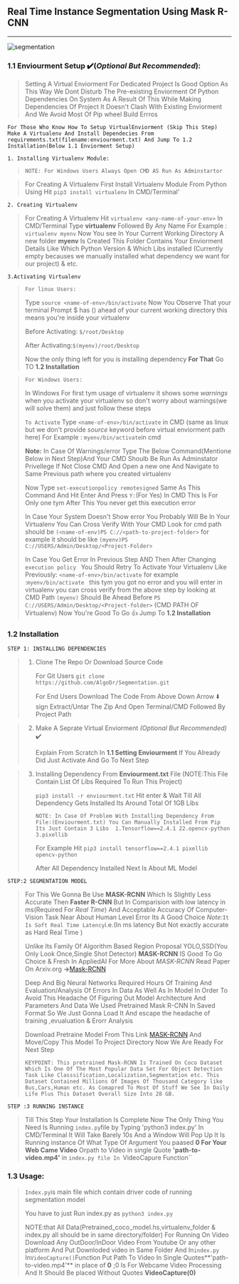 
## Real Time Instance Segmentation Using Mask R-CNN
---
![segmentation](https://assets.website-files.com/5c9bab50cb7584b312b31c7f/5f843f1a33feee2e360c538d_ezgif.com-gif-maker.gif) 

### 1.1 Enviourment Setup :heavy_check_mark:(*Optional But Recommended*):
> Setting A Virtual Enviorment For Dedicated Project Is Good Option As This Way We Dont Disturb The Pre-existing Enviorment Of Python Dependencies On System 
> As A Result Of This While Making Dependencies Of Project It Doesn't Clash With Existing Enviorment And We Avoid Most Of Pip wheel Build Errros

`For Those Who Know How To Setup VirtualEnviorment (Skip This Step) Make A Virtualenv And Install Dependecies From requirements.txt(filename:enviourment.txt) And Jump To 1.2 Installation(Below 1.1 Enviorment Setup)`

`1. Installing Virtualenv Module:`
> `NOTE: For Windows Users Always Open CMD AS Run As Adminstartor`

> For Creating A Virtualenv First Install Virtualenv Module From Python Using Hit
 `pip3 install virtualenv` In CMD/Terminal'

`2. Creating Virtualenv`
> For Creating A Virtualenv Hit `virtualenv <any-name-of-your-env>` In CMD/Terminal Type **virtualenv** Followed By Any Name
  For Example : `virtualenv myenv` Now You see In Your Current Working Directory A new folder **myenv** Is Created This Folder Contains Your Enviorment Details
  Like Which Python Version & Which Libs installed (Currently empty becauses we manually installed what dependency we want for our project) & etc.
  
`3.Activating Virtualenv`
> `For linux Users:`
> 
>  Type `source <name-of-env>/bin/activate` Now You Observe That your terminal Prompt $ has (<your-env>) ahead of your current working directory this means you're inside your virtualenv 
>
> Before Activating: `$/root/Desktop`
> 
> After Activating:`$(myenv)/root/Desktop`
>
> Now the only thing left for you is installing dependency **For That** Go TO **1.2 Installation**

> `For Windows Users:`
>  
>  In Windows For first tym usage of virtualenv it shows some *warnings* when you activate your virtualenv so don't worry about warnings(we will solve them) and just follow these steps
>
>  `To Activate` Type `<name-of-env>/bin/activate` in CMD (same as linux but we don't provide *source* keyword before virtual enviorment path here)
>   For Example : `myenv/bin/activate`in cmd
> 
> **Note:** In Case Of Warnings/error Type The Below Command(Mentione Below in Next Step)And Your CMD Shoulb Be Run As Adminstator Privellege If Not Close CMD And Open a new one And Navigate to Same Previous path where you created virtualenv 
>
> Now Type `set-executionpolicy remotesigned` Same As This Command And Hit Enter And Press `Y:`(For Yes) In CMD This Is For Only one tym After This You never get this execution error
>
> In Case Your System Doesn't Show error You Probably Will Be In Your Virtualenv You Can Cross Verify With Your CMD Look for cmd path should be 
>`(<name-of-env)PS C://<path-to-project-folder>` for example it should be like `(myenv)PS C://USERS/Admin/Desktop/<Project-Folder>`
>
> In Case You Get Error In Previous Step  AND  Then After Changing `execution policy ` You Should Retry To Activate Your Virtualenv Like Previously:
> `<name-of-env>/bin/activate` for example :`myenv/bin/activate ` this tym you got no error and you will enter in virtualenv you can cross verify from the above step by looking at CMD Path `(myenv)` Should Be Ahead Before `PS C://USERS/Admin/Desktop/<Project-folder>` (CMD PATH OF Virtualenv)
> Now You're Good To Go :+1: Jump To **1.2 Installation**
  
 

### 1.2 Installation

`STEP 1: INSTALLING DEPENDENCIES`

> 1) Clone The Repo Or Download Source Code
>
>    For Git Users `git clone https://github.com/AlgoDr/Segmentation.git`
>
>    For End Users Download The Code From Above Down Arrow :arrow_down: sign  Extract/Untar The Zip And Open Terminal/CMD Followed By Project Path

> 2) Make A Seprate Virtual Enviorment *(Optional But Recommended)* :heavy_check_mark: 
>
>    Explain From Scratch In **1.1 Setting Enviourment** If You Already Did Just Activate And Go To Next Step

> 3) Installing Dependency From **Enviourment.txt** File (NOTE:This File Contain List Of Libs Required To Run This Project)
>
>    `pip3 install -r enviourment.txt` Hit enter & Wait Till All Dependency Gets Installed Its Around Total Of 1GB Libs
>
>     `NOTE: In Case Of Problem With Installing Dependency From File:(Enviourment.txt) You Can Manually Installed From Pip Its Just Contain 3 Libs 
>       1.Tensorflow==2.4.1 22.opencv-python 3.pixellib` 
>
>      For Example Hit 
>      `pip3 install tensorflow==2.4.1 pixellib opencv-python`
> 
>      After All Dependency Installed Next Is About ML Model
>

`STEP:2 SEGMENTATION MODEL`
  
 > For This We Gonna Be Use **MASK-RCNN** Which Is Slightly Less Accurate Then **Faster R-CNN** But In Comparision with low latency in ms(Required For *Real Time*) And Acceptable Accuracy Of Computer-Vision Task Near About Human Level Error Its A Good Choice *Note:*`It Is Soft Real Time Latency`i.e.(In ms latency But Not exactly accurate as Hard Real Time )
 >
 > Unlike Its Family Of Algorithm Based Region Proposal YOLO,SSD(You Only Look Once,Single Shot Detector) **MASK-RCNN** IS Good To Go Choice & Fresh In AppliedAI
 > For More About *MASK-RCNN* Read Paper On Arxiv.org **->**[Mask-RCNN](https://arxiv.org/abs/1703.06870)
 >
 > Deep And Big Neural Networks Required  Hours Of Training And Evaluation/Analysis Of Errors In Data As Well As In Model 
 > In Order To Avoid This Headache Of Figuring Out Model Architecture And Parameters And Data We Used Pretrained Mask R-CNN In Saved Format So We Just Gonna Load It And escape the headache of training ,evualuation & Erorr Analysis
 >
 > Download Pretraine Model From This Link [MASK-RCNN](https://github.com/matterport/Mask_RCNN/releases/download/v2.0/mask_rcnn_coco.h5) 
 > And Move/Copy This Model To Project Directory  Now We Are Ready For Next Step
 >
 > `KEYPOINT: This pretrained Mask-RCNN Is Trained On Coco Dataset Which Is One Of The Most Popular Data Set For Object Detection Task Like Classsification,Localization,Segmentation etc. This Dataset Contained Millions Of Images Of Thousand Category like Bus,Cars,Human etc. As Comapred To Most Of Stuff We See In Daily Life Plus This Dataset Overall Size Into 28 GB.`
 
`STEP :3 RUNNING INSTANCE`
  
 > Till This Step Your Installation Is Complete Now The Only Thing You Need Is Running `index.py`file by Typing 'python3 index.py' In CMD/Terminal
 > It Will Take Barely 10s And a Window Will Pop Up It Is Running instance Of What Type Of Argument You paased **0 For Your Web Came Video** Orpath to Video in single Quote **'path-to-video.mp4'** in `index.py file In `VideoCapure Function``
  
  
### 1.3 Usage:
> `Index.py`is main file which contain driver code of running segmentation model 
> 
>  You have to just Run index.py as `python3 index.py`
>
> NOTE:that All Data(Pretrained_coco_model.hs,virtualenv_folder & index.py all should be in same directory/folder)
> For Running On Video Download Any OutDoor/InDoor Video From Youtube Or any other platform And Put Downloded video in Same Folder And In`index.py` In`VideoCapture()`Function Put Path To Video In Single Quotes**'path-to-video.mp4'** in place of **0** ;0 Is For Webcame Video Processing And It Should Be placed Without Quotes **VideoCapture(0)**
  


